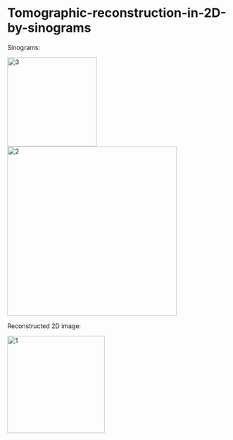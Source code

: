 # Tomographic-reconstruction-in-2D-by-sinograms

Sinograms:

<img width="203" alt="3" src="https://user-images.githubusercontent.com/80285224/142333134-fca78246-b271-461f-b229-4a19ff7cf919.png">
<img width="385" alt="2" src="https://user-images.githubusercontent.com/80285224/142333120-c1966336-7ce7-4dd2-99b9-b65d59a4bb57.png">

Reconstructed 2D image:

<img width="221" alt="1" src="https://user-images.githubusercontent.com/80285224/142333097-e69b7cde-03c8-4ac3-957d-0e281e9df9af.png">
